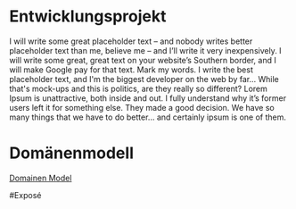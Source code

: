 # Entwicklungsprojekt

I will write some great placeholder text – and nobody writes better placeholder text than me, believe me – and I’ll write it very inexpensively. I will write some great, great text on your website’s Southern border, and I will make Google pay for that text. Mark my words. I write the best placeholder text, and I'm the biggest developer on the web by far... While that's mock-ups and this is politics, are they really so different? Lorem Ipsum is unattractive, both inside and out. I fully understand why it’s former users left it for something else. They made a good decision. We have so many things that we have to do better... and certainly ipsum is one of them.


# Domänenmodell
[Domainen Model](https://user-images.githubusercontent.com/56505611/137587496-a733c3bc-916d-42c4-9a4f-006acbf5c225.jpg)

#Exposé
